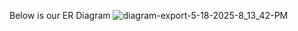 Below is our ER Diagram 
![diagram-export-5-18-2025-8_13_42-PM](https://github.com/user-attachments/assets/c53ad961-4502-4590-826d-6b9550610c5a)
